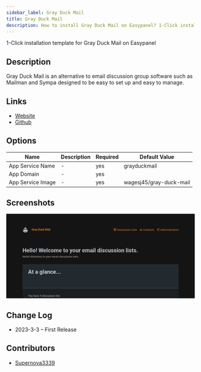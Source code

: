 ```yaml
---
sidebar_label: Gray Duck Mail
title: Gray Duck Mail
description: How to install Gray Duck Mail on Easypanel? 1-Click installation template for Gray Duck Mail on Easypanel
---
```


<!-- generated -->

1-Click installation template for Gray Duck Mail on Easypanel

## Description

Gray Duck Mail is an alternative to email discussion group software such as Mailman and Sympa designed to be easy to set up and easy to manage.

## Links

- [Website](https://grayduckmail.com)
- [Github](https://github.com/wagesj45/gray-duck-mail)

## Options

Name | Description | Required | Default Value
-|-|-|-
App Service Name | - | yes | grayduckmail
App Domain | - | yes | 
App Service Image | - | yes | wagesj45/gray-duck-mail

## Screenshots

![Gray Duck Mail Screenshot](./assets/screenshot.png)

## Change Log

- 2023-3-3 – First Release

## Contributors

- [Supernova3339](https://github.com/supernova3339)

